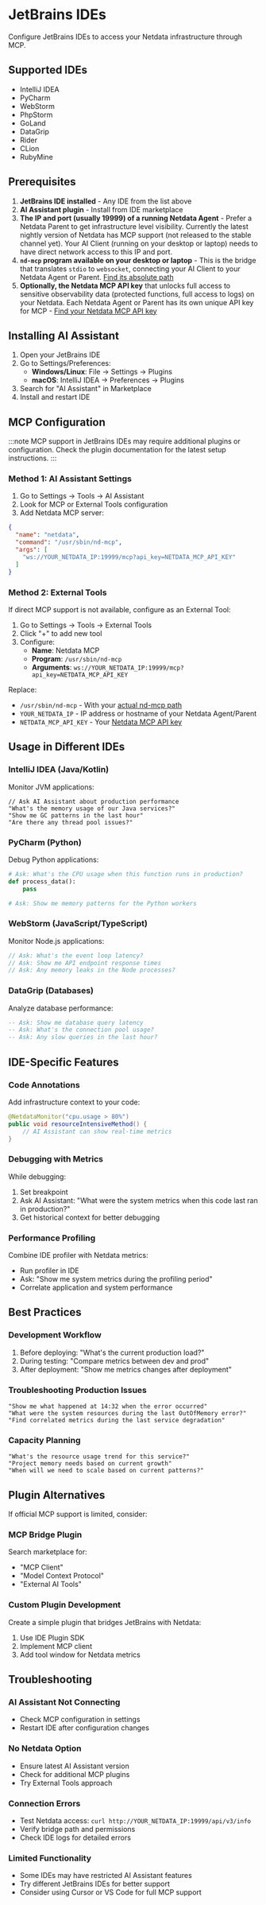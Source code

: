 # JetBrains IDEs

Configure JetBrains IDEs to access your Netdata infrastructure through MCP.

## Supported IDEs

- IntelliJ IDEA
- PyCharm
- WebStorm
- PhpStorm
- GoLand
- DataGrip
- Rider
- CLion
- RubyMine

## Prerequisites

1. **JetBrains IDE installed** - Any IDE from the list above
2. **AI Assistant plugin** - Install from IDE marketplace
3. **The IP and port (usually 19999) of a running Netdata Agent** - Prefer a Netdata Parent to get infrastructure level visibility. Currently the latest nightly version of Netdata has MCP support (not released to the stable channel yet). Your AI Client (running on your desktop or laptop) needs to have direct network access to this IP and port.
4. **`nd-mcp` program available on your desktop or laptop** - This is the bridge that translates `stdio` to `websocket`, connecting your AI Client to your Netdata Agent or Parent. [Find its absolute path](/docs/learn/mcp.md#finding-the-nd-mcp-bridge)
5. **Optionally, the Netdata MCP API key** that unlocks full access to sensitive observability data (protected functions, full access to logs) on your Netdata. Each Netdata Agent or Parent has its own unique API key for MCP - [Find your Netdata MCP API key](/docs/learn/mcp.md#finding-your-api-key)

## Installing AI Assistant

1. Open your JetBrains IDE
2. Go to Settings/Preferences:
   - **Windows/Linux**: File → Settings → Plugins
   - **macOS**: IntelliJ IDEA → Preferences → Plugins
3. Search for "AI Assistant" in Marketplace
4. Install and restart IDE

## MCP Configuration

:::note
MCP support in JetBrains IDEs may require additional plugins or configuration. Check the plugin documentation for the latest setup instructions.
:::

### Method 1: AI Assistant Settings

1. Go to Settings → Tools → AI Assistant
2. Look for MCP or External Tools configuration
3. Add Netdata MCP server:

```json
{
  "name": "netdata",
  "command": "/usr/sbin/nd-mcp",
  "args": [
    "ws://YOUR_NETDATA_IP:19999/mcp?api_key=NETDATA_MCP_API_KEY"
  ]
}
```

### Method 2: External Tools

If direct MCP support is not available, configure as an External Tool:

1. Go to Settings → Tools → External Tools
2. Click "+" to add new tool
3. Configure:
   - **Name**: Netdata MCP
   - **Program**: `/usr/sbin/nd-mcp`
   - **Arguments**: `ws://YOUR_NETDATA_IP:19999/mcp?api_key=NETDATA_MCP_API_KEY`

Replace:

- `/usr/sbin/nd-mcp` - With your [actual nd-mcp path](/docs/learn/mcp.md#finding-the-nd-mcp-bridge)
- `YOUR_NETDATA_IP` - IP address or hostname of your Netdata Agent/Parent
- `NETDATA_MCP_API_KEY` - Your [Netdata MCP API key](/docs/learn/mcp.md#finding-your-api-key)

## Usage in Different IDEs

### IntelliJ IDEA (Java/Kotlin)

Monitor JVM applications:

```
// Ask AI Assistant about production performance
"What's the memory usage of our Java services?"
"Show me GC patterns in the last hour"
"Are there any thread pool issues?"
```

### PyCharm (Python)

Debug Python applications:

```python
# Ask: What's the CPU usage when this function runs in production?
def process_data():
    pass

# Ask: Show me memory patterns for the Python workers
```

### WebStorm (JavaScript/TypeScript)

Monitor Node.js applications:

```javascript
// Ask: What's the event loop latency?
// Ask: Show me API endpoint response times
// Ask: Any memory leaks in the Node processes?
```

### DataGrip (Databases)

Analyze database performance:

```sql
-- Ask: Show me database query latency
-- Ask: What's the connection pool usage?
-- Ask: Any slow queries in the last hour?
```

## IDE-Specific Features

### Code Annotations

Add infrastructure context to your code:

```java
@NetdataMonitor("cpu.usage > 80%")
public void resourceIntensiveMethod() {
    // AI Assistant can show real-time metrics
}
```

### Debugging with Metrics

While debugging:

1. Set breakpoint
2. Ask AI Assistant: "What were the system metrics when this code last ran in production?"
3. Get historical context for better debugging

### Performance Profiling

Combine IDE profiler with Netdata metrics:

- Run profiler in IDE
- Ask: "Show me system metrics during the profiling period"
- Correlate application and system performance

## Best Practices

### Development Workflow

1. Before deploying: "What's the current production load?"
2. During testing: "Compare metrics between dev and prod"
3. After deployment: "Show me metrics changes after deployment"

### Troubleshooting Production Issues

```
"Show me what happened at 14:32 when the error occurred"
"What were the system resources during the last OutOfMemory error?"
"Find correlated metrics during the last service degradation"
```

### Capacity Planning

```
"What's the resource usage trend for this service?"
"Project memory needs based on current growth"
"When will we need to scale based on current patterns?"
```

## Plugin Alternatives

If official MCP support is limited, consider:

### MCP Bridge Plugin

Search marketplace for:

- "MCP Client"
- "Model Context Protocol"
- "External AI Tools"

### Custom Plugin Development

Create a simple plugin that bridges JetBrains with Netdata:

1. Use IDE Plugin SDK
2. Implement MCP client
3. Add tool window for Netdata metrics

## Troubleshooting

### AI Assistant Not Connecting

- Check MCP configuration in settings
- Restart IDE after configuration changes

### No Netdata Option

- Ensure latest AI Assistant version
- Check for additional MCP plugins
- Try External Tools approach

### Connection Errors

- Test Netdata access: `curl http://YOUR_NETDATA_IP:19999/api/v3/info`
- Verify bridge path and permissions
- Check IDE logs for detailed errors

### Limited Functionality

- Some IDEs may have restricted AI Assistant features
- Try different JetBrains IDEs for better support
- Consider using Cursor or VS Code for full MCP support
